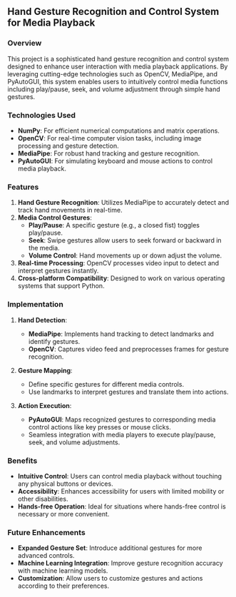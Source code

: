 ## Hand Gesture Recognition and Control System for Media Playback
### Overview
This project is a sophisticated hand gesture recognition and control system designed to enhance user interaction with media playback applications. By leveraging cutting-edge technologies such as OpenCV, MediaPipe, and PyAutoGUI, this system enables users to intuitively control media functions including play/pause, seek, and volume adjustment through simple hand gestures.

### Technologies Used
- **NumPy**: For efficient numerical computations and matrix operations.
- **OpenCV**: For real-time computer vision tasks, including image processing and gesture detection.
- **MediaPipe**: For robust hand tracking and gesture recognition.
- **PyAutoGUI**: For simulating keyboard and mouse actions to control media playback.

### Features
1. **Hand Gesture Recognition**: Utilizes MediaPipe to accurately detect and track hand movements in real-time.
2. **Media Control Gestures**:
   - **Play/Pause**: A specific gesture (e.g., a closed fist) toggles play/pause.
   - **Seek**: Swipe gestures allow users to seek forward or backward in the media.
   - **Volume Control**: Hand movements up or down adjust the volume.
3. **Real-time Processing**: OpenCV processes video input to detect and interpret gestures instantly.
4. **Cross-platform Compatibility**: Designed to work on various operating systems that support Python.

### Implementation
1. **Hand Detection**:
   - **MediaPipe**: Implements hand tracking to detect landmarks and identify gestures.
   - **OpenCV**: Captures video feed and preprocesses frames for gesture recognition.

2. **Gesture Mapping**:
   - Define specific gestures for different media controls.
   - Use landmarks to interpret gestures and translate them into actions.

3. **Action Execution**:
   - **PyAutoGUI**: Maps recognized gestures to corresponding media control actions like key presses or mouse clicks.
   - Seamless integration with media players to execute play/pause, seek, and volume adjustments.

### Benefits
- **Intuitive Control**: Users can control media playback without touching any physical buttons or devices.
- **Accessibility**: Enhances accessibility for users with limited mobility or other disabilities.
- **Hands-free Operation**: Ideal for situations where hands-free control is necessary or more convenient.

### Future Enhancements
- **Expanded Gesture Set**: Introduce additional gestures for more advanced controls.
- **Machine Learning Integration**: Improve gesture recognition accuracy with machine learning models.
- **Customization**: Allow users to customize gestures and actions according to their preferences.
